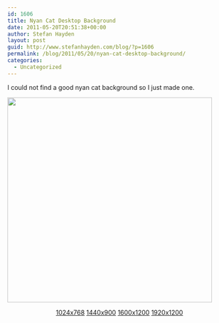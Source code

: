 ```yaml
---
id: 1606
title: Nyan Cat Desktop Background
date: 2011-05-20T20:51:38+00:00
author: Stefan Hayden
layout: post
guid: http://www.stefanhayden.com/blog/?p=1606
permalink: /blog/2011/05/20/nyan-cat-desktop-background/
categories:
  - Uncategorized
---
```

I could not find a good nyan cat background so I just made one.
<div><img src="/images/nyancat/nyancat_1024x768.jpg" alt="" width="460" /></div>
<p style="text-align: center;"><a href="/images/nyancat/nyancat_1024x768.jpg">1024x768</a>
<a href="/img/nyan_cat/nyancat_1440x900.jpg">1440x900</a>
<a href="/img/nyan_cat/nyancat_1600x1200.jpg">1600x1200</a>
<a href="/img/nyan_cat/nyancat_1920x1200.jpg">1920x1200</a></p>

